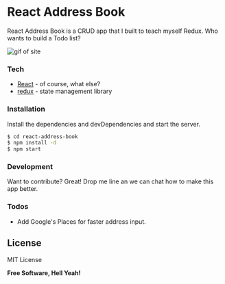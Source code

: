 # React Address Book

React Address Book is a CRUD app that I built to teach myself Redux. Who wants to build a Todo list?

![gif of site](https://media.giphy.com/media/NFww9xhj9EOYC6KBz4/giphy.gif)

### Tech

* [React] - of course, what else?
* [redux] - state management library

### Installation

Install the dependencies and devDependencies and start the server.

```sh
$ cd react-address-book
$ npm install -d
$ npm start
```

### Development

Want to contribute? Great! Drop me line an we can chat how to make this app better.

### Todos

* Add Google's Places for faster address input.

License
----

MIT License


**Free Software, Hell Yeah!**

[//]: # (These are reference links used in the body of this note and get stripped out when the markdown processor does its job. There is no need to format nicely because it shouldn't be seen. Thanks SO - http://stackoverflow.com/questions/4823468/store-comments-in-markdown-syntax)

[React]: <https://reactjs.org/>
[redux]: <https://redux.js.org/>
